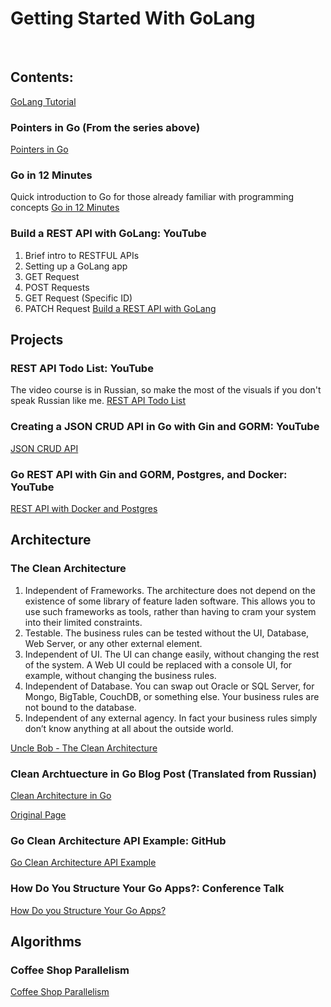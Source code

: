 
# Getting Started With GoLang

<br/>

## Contents:

[GoLang Tutorial](https://www.youtube.com/playlist?list=PLzMcBGfZo4-mtY_SE3HuzQJzuj4VlUG0q)

### Pointers in Go (From the series above)
[Pointers in Go](https://www.youtube.com/watch?v=a4HcEsJ1hIE)

### Go in 12 Minutes

Quick introduction to Go for those already familiar with programming concepts
[Go in 12 Minutes](https://www.youtube.com/watch?v=1rxDzs0zgcE)

### Build a REST API with GoLang: YouTube

1. Brief intro to RESTFUL APIs
2. Setting up a GoLang app
3. GET Request
4. POST Requests
5. GET Request (Specific ID)
6. PATCH Request
[Build a REST API with GoLang](https://www.youtube.com/watch?v=d_L64KT3SFM)

## Projects

### REST API Todo List: YouTube

The video course is in Russian, so make the most of the visuals if you don't speak Russian like me.
[REST API Todo List](https://www.youtube.com/watch?v=1LFbmWk7NLQ&list=PLbTTxxr-hMmyFAvyn7DeOgNRN8BQdjFm8)

### Creating a JSON CRUD API in Go with Gin and GORM: YouTube

[JSON CRUD API](https://www.youtube.com/watch?v=lf_kiH_NPvM`)

### Go REST API with Gin and GORM, Postgres, and Docker: YouTube

[REST API with Docker and Postgres](https://www.youtube.com/watch?v=ZI6HaPKHYsg)

## Architecture

### The Clean Architecture

1. Independent of Frameworks. The architecture does not depend on the existence of some library of feature laden software. This allows you to use such frameworks as tools, rather than having to cram your system into their limited constraints.
2. Testable. The business rules can be tested without the UI, Database, Web Server, or any other external element.
3. Independent of UI. The UI can change easily, without changing the rest of the system. A Web UI could be replaced with a console UI, for example, without changing the business rules.
4. Independent of Database. You can swap out Oracle or SQL Server, for Mongo, BigTable, CouchDB, or something else. Your business rules are not bound to the database.
5.  Independent of any external agency. In fact your business rules simply don’t know anything at all about the outside world.

[Uncle Bob - The Clean Architecture](https://blog.cleancoder.com/uncle-bob/2012/08/13/the-clean-architecture.html)

### Clean Archtuecture in Go Blog Post (Translated from Russian)

[Clean Architecture in Go](https://www-zhashkevych-com.translate.goog/clean-architecture?_x_tr_sl=es&_x_tr_tl=en&_x_tr_hl=en&_x_tr_pto=wapp)

[Original Page](https://www.zhashkevych.com/clean-architecture)

### Go Clean Architecture API Example: GitHub

[Go Clean Architecture API Example](https://github.com/zhashkevych/go-clean-architecture)

### How Do You Structure Your Go Apps?: Conference Talk

[How Do you Structure Your Go Apps?](https://www.youtube.com/watch?v=1rxDzs0zgcE)


## Algorithms

### Coffee Shop Parallelism

[Coffee Shop Parallelism](https://github.com/Sajmani/dotgo/blob/master/coffee/main.go)



